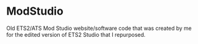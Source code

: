 # ModStudio
Old ETS2/ATS Mod Studio website/software code that was created by me for the edited version of ETS2 Studio that I repurposed.
